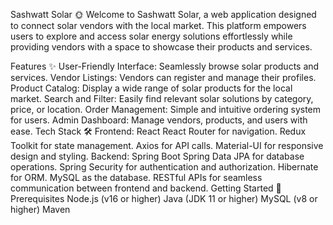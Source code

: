 Sashwatt Solar 🌞
Welcome to Sashwatt Solar, a web application designed to connect solar vendors with the local market. This platform empowers users to explore and access solar energy solutions effortlessly while providing vendors with a space to showcase their products and services.

Features ✨
User-Friendly Interface: Seamlessly browse solar products and services.
Vendor Listings: Vendors can register and manage their profiles.
Product Catalog: Display a wide range of solar products for the local market.
Search and Filter: Easily find relevant solar solutions by category, price, or location.
Order Management: Simple and intuitive ordering system for users.
Admin Dashboard: Manage vendors, products, and users with ease.
Tech Stack 🛠️
Frontend: React
React Router for navigation.
Redux Toolkit for state management.
Axios for API calls.
Material-UI for responsive design and styling.
Backend: Spring Boot
Spring Data JPA for database operations.
Spring Security for authentication and authorization.
Hibernate for ORM.
MySQL as the database.
RESTful APIs for seamless communication between frontend and backend.
Getting Started 🚀
Prerequisites
Node.js (v16 or higher)
Java (JDK 11 or higher)
MySQL (v8 or higher)
Maven
